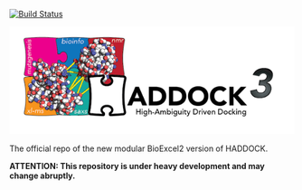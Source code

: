 [![Build Status](http://alembick.science.uu.nl:8080/job/haddock3/job/master/badge/icon)](http://alembick.science.uu.nl:8080/job/haddock3/job/master/)

![HADDOCK3](docs/media/HADDOCK3-logo.png)

The official repo of the new modular BioExcel2 version of HADDOCK.

**ATTENTION: This repository is under heavy development and may change abruptly.**
